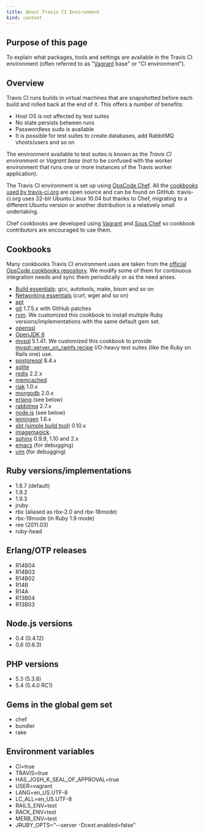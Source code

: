 ```yaml
---
title: About Travis CI Environment
kind: content
---
```


## Purpose of this page

To explain what packages, tools and settings are available in the Travis CI environment (often referred to as "[Vagrant](http://vagrantup.com/) base" or "CI environment").


## Overview

Travis CI runs builds in virtual machines that are snapshotted before each build and rolled back at the end of it.
This offers a number of benefits:

 * Host OS is not affected by test suites
 * No state persists between runs
 * Passwordless sudo is available
 * It is possible for test suites to create databases, add RabbitMQ vhosts/users and so on

The environment available to test suites is known as the *Travis CI environment* or *Vagrant base* (not to be confused with
the worker environment that runs one or more instances of the Travis worker application).

The Travis CI environment is set up using [OpsCode Chef](http://www.opscode.com/chef/). All the [cookbooks used by travis-ci.org](https://github.com/travis-ci/travis-cookbooks/tree/master/vagrant_base) are open source and
can be found on GitHub. travis-ci.org uses 32-bit Ubuntu Linux 10.04 but thanks to Chef, migrating to a different Ubuntu version or another distribution is a relatively small undertaking.

Chef cookbooks are developed using [Vagrant](http://vagrantup.com/) and [Sous Chef](https://github.com/michaelklishin/sous-chef) so
cookbook contributors are encouraged to use them.


## Cookbooks

Many cookbooks Travis CI environment uses are taken from the [official OpsCode cookbooks repository](https://github.com/opscode/cookbooks).
We modify some of them for continuous integration needs and sync them periodically or as the need arises.

* [Build essentials](https://github.com/travis-ci/travis-cookbooks/tree/master/vagrant_base/build-essential): gcc, autotools, make, bison and so on
* [Networking essentials](https://github.com/travis-ci/travis-cookbooks/tree/master/vagrant_base/networking_basics) (curl, wget and so on)
* [apt](https://github.com/travis-ci/travis-cookbooks/tree/master/vagrant_base/apt)
* [git](https://github.com/travis-ci/travis-cookbooks/tree/master/vagrant_base/git) 1.7.5.x with GitHub patches
* [rvm](https://github.com/travis-ci/travis-cookbooks/tree/master/vagrant_base/rvm). We customized this cookbook to install multiple Ruby versions/implementations with the same default gem set.
* [openssl](https://github.com/travis-ci/travis-cookbooks/tree/master/vagrant_base/openssl)
* [OpenJDK 6](https://github.com/travis-ci/travis-cookbooks/tree/master/vagrant_base/java)
* [mysql](https://github.com/travis-ci/travis-cookbooks/tree/master/vagrant_base/mysql) 5.1.41. We customized this cookbook to provide [mysql::server_on_ramfs recipe](http://bit.ly/mysql-on-ramfs) I/O-heavy test suites (like the Ruby on Rails one) use.
* [postgresql](https://github.com/travis-ci/travis-cookbooks/tree/master/vagrant_base/postgresql) 8.4.x
* [sqlite](https://github.com/travis-ci/travis-cookbooks/tree/master/vagrant_base/sqlite)
* [redis](https://github.com/travis-ci/travis-cookbooks/tree/master/vagrant_base/redis) 2.2.x
* [memcached](https://github.com/travis-ci/travis-cookbooks/tree/master/vagrant_base/memcached)
* [riak](https://github.com/travis-ci/travis-cookbooks/tree/master/vagrant_base/riak) 1.0.x
* [mongodb](https://github.com/travis-ci/travis-cookbooks/tree/master/vagrant_base/mongodb) 2.0.x
* [erlang](https://github.com/travis-ci/travis-cookbooks/tree/master/vagrant_base/erlang) (see below)
* [rabbitmq](https://github.com/travis-ci/travis-cookbooks/tree/master/vagrant_base/rabbitmq) 2.7.x
* [node.js](https://github.com/travis-ci/travis-cookbooks/tree/master/vagrant_base/nodejs) (see below)
* [leiningen](https://github.com/travis-ci/travis-cookbooks/tree/master/vagrant_base/leiningen) 1.6.x
* [sbt (simple build tool)](https://github.com/travis-ci/travis-cookbooks/tree/master/vagrant_base/sbt) 0.10.x
* [imagemagick](https://github.com/travis-ci/travis-cookbooks/tree/master/vagrant_base/imagemagick).
* [sphinx](https://github.com/travis-ci/travis-cookbooks/tree/master/vagrant_base/sphinx) 0.9.9, 1.10 and 2.x
* [emacs](https://github.com/travis-ci/travis-cookbooks/tree/master/vagrant_base/emacs) (for debugging)
* [vim](https://github.com/travis-ci/travis-cookbooks/tree/master/vagrant_base/vim) (for debugging)


## Ruby versions/implementations

* 1.8.7 (default)
* 1.9.2
* 1.9.3
* jruby
* rbx (aliased as rbx-2.0 and rbx-18mode)
* rbx-19mode (in Ruby 1.9 mode)
* ree (2011.03)
* ruby-head

## Erlang/OTP releases

* R14B04
* R14B03
* R14B02
* R14B
* R14A
* R13B04
* R13B03

## Node.js versions

* 0.4 (0.4.12)
* 0.6 (0.6.3)

## PHP versions

* 5.3 (5.3.8)
* 5.4 (5.4.0 RC1)


## Gems in the global gem set

* chef
* bundler
* rake


## Environment variables

* CI=true
* TRAVIS=true
* HAS_JOSH_K_SEAL_OF_APPROVAL=true
* USER=vagrant
* LANG=en_US.UTF-8
* LC_ALL=en_US.UTF-8
* RAILS_ENV=test
* RACK_ENV=test
* MERB_ENV=test
* JRUBY_OPTS="--server -Dcext.enabled=false"

